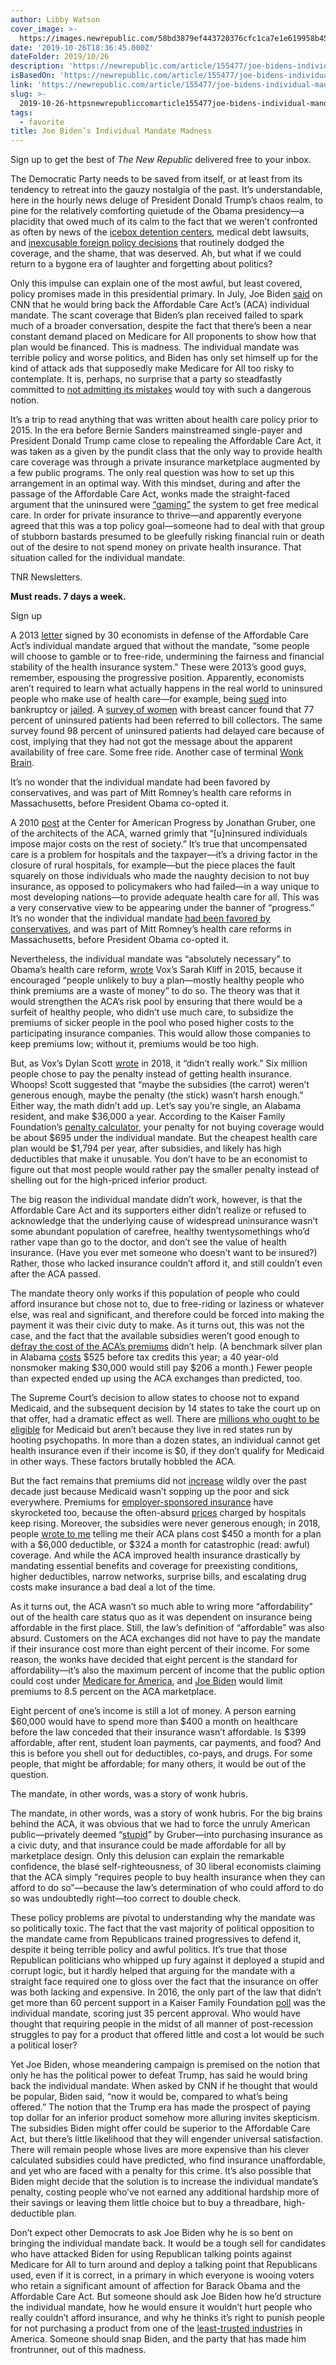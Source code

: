 ```yaml
---
author: Libby Watson
cover_image: >-
  https://images.newrepublic.com/58bd3879ef443720376cfc1ca7e1e619958b45fc.jpeg?w=1109&h=577&crop=faces&fit=crop&fm=jpg
date: '2019-10-26T18:36:45.000Z'
dateFolder: 2019/10/26
description: 'https://newrepublic.com/article/155477/joe-bidens-individual-mandate-madness'
isBasedOn: 'https://newrepublic.com/article/155477/joe-bidens-individual-mandate-madness'
link: 'https://newrepublic.com/article/155477/joe-bidens-individual-mandate-madness'
slug: >-
  2019-10-26-httpsnewrepubliccomarticle155477joe-bidens-individual-mandate-madness
tags:
  - favorite
title: Joe Biden’s Individual Mandate Madness
---
```

<p><a>Sign up</a> to get the best of <i>The New Republic</i> delivered free to your inbox.</p>
<p>The Democratic Party needs to be saved from itself, or at least from its tendency to retreat into the gauzy nostalgia of the past. It’s understandable, here in the hourly news deluge of President Donald Trump’s chaos realm, to pine for the relatively comforting quietude of the Obama presidency—a placidity that owed much of its calm to the fact that we weren’t confronted as often by news of the <a href="https://www.motherjones.com/politics/2014/07/why-are-immigration-ice-detention-facilities-so-cold/">icebox detention centers</a>, medical debt lawsuits, and <a href="https://www.pri.org/stories/if-obama-apologized-1-civilian-drone-victim-every-day-it-would-take-him-3-years">inexcusable foreign policy decisions</a> that routinely dodged the coverage, and the shame, that was deserved. Ah, but what if we could return to a bygone era of laughter and forgetting about politics?</p>
<p>Only this impulse can explain one of the most awful, but least covered, policy promises made in this presidential primary. In July, Joe Biden <a href="https://thehill.com/homenews/campaign/451726-biden-says-he-would-bring-back-obamacares-individual-mandate">said</a> on CNN that he would bring back the Affordable Care Act’s (ACA) individual mandate. The scant coverage that Biden’s plan received failed to spark much of a broader conversation, despite the fact that there’s been a near constant demand placed on Medicare for All proponents to show how that plan would be financed. This is madness. The individual mandate was terrible policy and worse politics, and Biden has only set himself up for the kind of attack ads that supposedly make Medicare for All too risky to contemplate. It is, perhaps, no surprise that a party so steadfastly committed to <a href="https://www.theatlantic.com/politics/archive/2016/12/obamas-failure-to-mitigate-americas-foreclosure-crisis/510485/">not admitting its mistakes</a> would toy with such a dangerous notion.</p>
<p>It’s a trip to read anything that was written about health care policy prior to 2015. In the era before Bernie Sanders mainstreamed single-payer and President Donald Trump came close to repealing the Affordable Care Act, it was taken as a given by the pundit class that the only way to provide health care coverage was through a private insurance marketplace augmented by a few public programs. The only real question was how to set up this arrangement in an optimal way. With this mindset, during and after the passage of the Affordable Care Act, wonks made the straight-faced argument that the uninsured were <a href="https://newsatjama.jama.com/2012/03/26/jama-forum-what-is-the-economic-rationale-for-the-health-care-laws-individual-mandate/">“gaming”</a> the system to get free medical care. In order for private insurance to thrive—and apparently everyone agreed that this was a top policy goal—someone had to deal with that group of stubborn bastards presumed to be gleefully risking financial ruin or death out of the desire to not spend money on private health insurance. That situation called for the individual mandate.</p>
<p>TNR Newsletters.</p>
<p><b>Must reads. 7 days a week.</b></p>
<p><a>Sign up</a></p>
<p>A 2013 <a href="https://www.healthinsurance.org/blog/2013/07/18/30-economists-we-need-the-individual-mandate/">letter</a> signed by 30 economists in defense of the Affordable Care Act’s individual mandate argued that without the mandate, “some people will choose to gamble or to free-ride, undermining the fairness and financial stability of the health insurance system.” These were 2013’s good guys, remember, espousing the progressive position. Apparently, economists aren’t required to learn what actually happens in the real world to uninsured people who make use of health care—for example, being <a href="https://www.wsj.com/articles/nonprofit-hospitals-criticized-for-debt-collection-tactics-11561467600">sued</a> into bankruptcy or <a href="https://features.propublica.org/medical-debt/when-medical-debt-collectors-decide-who-gets-arrested-coffeyville-kansas/">jailed</a>. A <a href="https://meetinglibrary.asco.org/record/166359/abstract">survey of women</a> with breast cancer found that 77 percent of uninsured patients had been referred to bill collectors. The same survey found 98 percent of uninsured patients had delayed care because of cost, implying that they had not got the message about the apparent availability of free care. Some free ride. Another case of terminal <a href="https://newrepublic.com/article/155424/public-option-bait-and-switch">Wonk Brain</a>.</p>
<aside>It’s no wonder that the individual mandate had been favored by conservatives, and was part of Mitt Romney’s health care reforms in Massachusetts, before President Obama co-opted it.</aside>
<p>A 2010 <a href="https://www.americanprogress.org/issues/healthcare/reports/2010/04/08/7720/why-we-need-the-individual-mandate/">post</a> at the Center for American Progress by Jonathan Gruber, one of the architects of the ACA, warned grimly that “[u]ninsured individuals impose major costs on the rest of society.” It’s true that uncompensated care is a problem for hospitals and the taxpayer—it’s a driving factor in the closure of rural hospitals, for example—but the piece places the fault squarely on those individuals who made the naughty decision to not buy insurance, as opposed to policymakers who had failed—in a way unique to most developing nations—to provide adequate health care for all. This was a very conservative view to be appearing under the banner of “progress.” It’s no wonder that the individual mandate <a href="https://www.nytimes.com/2012/02/15/health/policy/health-care-mandate-was-first-backed-by-conservatives.html">had been favored by conservatives</a>, and was part of Mitt Romney’s health care reforms in Massachusetts, before President Obama co-opted it.</p>
<p>Nevertheless, the individual mandate was “absolutely necessary” to Obama’s health care reform, <a href="https://www.vox.com/obamacare/2015/5/13/18094136/individual-mandate">wrote</a> Vox’s Sarah Kliff in 2015, because it encouraged “people unlikely to buy a plan—mostly healthy people who think premiums are a waste of money” to do so. The theory was that it would strengthen the ACA’s risk pool by ensuring that there would be a surfeit of healthy people, who didn’t use much care, to subsidize the premiums of sicker people in the pool who posed higher costs to the participating insurance companies. This would allow those companies to keep premiums low; without it, premiums would be too high.</p>
<p>But, as Vox’s Dylan Scott <a href="https://www.vox.com/policy-and-politics/2018/4/13/17226566/obamacare-penalty-2018-individual-mandate-still-in-effect">wrote</a> in 2018, it “didn’t really work.” Six million people chose to pay the penalty instead of getting health insurance. Whoops! Scott suggested that “maybe the subsidies (the carrot) weren’t generous enough, maybe the penalty (the stick) wasn’t harsh enough.” Either way, the math didn’t add up. Let’s say you’re single, an Alabama resident, and make $36,000 a year. According to the Kaiser Family Foundation’s <a href="https://www.kff.org/interactive/penalty-calculator/">penalty calculator</a>, your penalty for not buying coverage would be about $695 under the individual mandate. But the cheapest health care plan would be $1,794 per year, after subsidies, and likely has high deductibles that make it unusable. You don’t have to be an economist to figure out that most people would rather pay the smaller penalty instead of shelling out for the high-priced inferior product.</p>
<p>The big reason the individual mandate didn’t work, however, is that the Affordable Care Act and its supporters either didn’t realize or refused to acknowledge that the underlying cause of widespread uninsurance wasn’t some abundant population of carefree, healthy twentysomethings who’d rather vape than go to the doctor, and don’t see the value of health insurance. (Have you ever met someone who doesn’t want to be insured?) Rather, those who lacked insurance couldn’t afford it, and still couldn’t even after the ACA passed.</p>
<p>The mandate theory only works if this population of people who could afford insurance but chose not to, due to free-riding or laziness or whatever else, was real and significant, and therefore could be forced into making the payment it was their civic duty to make. As it turns out, this was not the case, and the fact that the available subsidies weren’t good enough to <a href="https://splinternews.com/im-drowning-your-stories-of-buying-healthcare-for-2019-1831261498">defray the cost of the ACA’s premiums</a> didn’t help. (A benchmark silver plan in Alabama <a href="https://www.kff.org/health-costs/issue-brief/tracking-2019-premium-changes-on-aca-exchanges/">costs</a> $525 before tax credits this year; a 40 year-old nonsmoker making $30,000 would still pay $206 a month.) Fewer people than expected ended up using the ACA exchanges than predicted, too.</p>
<p>The Supreme Court’s decision to allow states to choose not to expand Medicaid, and the subsequent decision by 14 states to take the court up on that offer, had a dramatic effect as well. There are <a href="https://www.vox.com/policy-and-politics/2019/7/23/20703776/medicaid-expansion-obamacare-health-care-2020">millions who ought to be eligible</a> for Medicaid but aren’t because they live in red states run by hooting psychopaths. In more than a dozen states, an individual cannot get health insurance even if their income is $0, if they don’t qualify for Medicaid in other ways. These factors brutally hobbled the ACA.</p>
<p>But the fact remains that premiums did not <a href="https://news.ehealthinsurance.com/news/average-individual-health-insurance-premiums-increased-99-since-2013-the-year-before-obamacare-family-premiums-increased-140-according-to-ehealth-com-shopping-data">increase</a> wildly over the past decade just because Medicaid wasn’t sopping up the poor and sick everywhere. Premiums for <a href="https://www.cnbc.com/2019/08/19/heres-why-your-workplace-health-insurance-is-so-expensive.html">employer-sponsored insurance</a> have skyrocketed too, because the often-absurd <a href="https://newrepublic.com/article/155013/greedy-hospitals-fleece-poor">prices</a> charged by hospitals keep rising. Moreover, the subsidies were never generous enough; in 2018, people <a href="https://splinternews.com/im-drowning-your-stories-of-buying-healthcare-for-2019-1831261498">wrote to me</a> telling me their ACA plans cost $450 a month for a plan with a $6,000 deductible, or $324 a month for catastrophic (read: awful) coverage. And while the ACA improved health insurance drastically by mandating essential benefits and coverage for preexisting conditions, higher deductibles, narrow networks, surprise bills, and escalating drug costs make insurance a bad deal a lot of the time.</p>
<p>As it turns out, the ACA wasn’t so much able to wring more “affordability” out of the health care status quo as it was dependent on insurance being affordable in the first place. Still, the law’s definition of “affordable” was also absurd. Customers on the ACA exchanges did not have to pay the mandate if their insurance cost more than eight percent of their income. For some reason, the wonks have decided that eight percent is the standard for affordability—it’s also the maximum percent of income that the public option could cost under <a href="https://newrepublic.com/article/155424/public-option-bait-and-switch">Medicare for America</a>, and <a href="https://splinternews.com/bidencare-is-a-useless-pipe-dream-1836377312">Joe Biden</a> would limit premiums to 8.5 percent on the ACA marketplace.</p>
<p>Eight percent of one’s income is still a lot of money. A person earning $60,000 would have to spend more than $400 a month on healthcare before the law conceded that their insurance wasn’t affordable. Is $399 affordable, after rent, student loan payments, car payments, and food? And this is before you shell out for deductibles, co-pays, and drugs. For some people, that might be affordable; for many others, it would be out of the question.</p>
<aside>The mandate, in other words, was a story of wonk hubris.</aside>
<p>The mandate, in other words, was a story of wonk hubris. For the big brains behind the ACA, it was obvious that we had to force the unruly American public—privately deemed “<a href="https://www.factcheck.org/2014/11/the-aca-gruber-connection/">stupid</a>” by Gruber—into purchasing insurance as a civic duty, and that insurance could be made affordable for all by marketplace design. Only this delusion can explain the remarkable confidence, the blasé self-righteousness, of 30 liberal economists claiming that the ACA simply “requires people to buy health insurance when they can afford to do so”—because the law’s determination of who could afford to do so was undoubtedly right—too correct to double check.</p>
<p>These policy problems are pivotal to understanding why the mandate was so politically toxic. The fact that the vast majority of political opposition to the mandate came from Republicans trained progressives to defend it, despite it being terrible policy and awful politics. It’s true that those Republican politicians who whipped up fury against it deployed a stupid and corrupt logic, but it hardly helped that arguing for the mandate with a straight face required one to gloss over the fact that the insurance on offer was both lacking and expensive. In 2016, the only part of the law that didn’t get more than 60 percent support in a Kaiser Family Foundation <a href="https://www.kff.org/health-costs/poll-finding/kaiser-health-tracking-poll-november-2016/">poll</a> was the individual mandate, scoring just 35 percent approval. Who would have thought that requiring people in the midst of all manner of post-recession struggles to pay for a product that offered little and cost a lot would be such a political loser?</p>
<p>Yet Joe Biden, whose meandering campaign is premised on the notion that only he has the political power to defeat Trump, has said he would bring back the individual mandate. When asked by CNN if he thought that would be popular, Biden said, “now it would be, compared to what’s being offered.” The notion that the Trump era has made the prospect of paying top dollar for an inferior product somehow more alluring invites skepticism. The subsidies Biden might offer could be superior to the Affordable Care Act, but there’s little likelihood that they will engender universal satisfaction. There will remain people whose lives are more expensive than his clever calculated subsidies could have predicted, who find insurance unaffordable, and yet who are faced with a penalty for this crime. It’s also possible that Biden might decide that the solution is to increase the individual mandate’s penalty, costing people who’ve not earned any additional hardship more of their savings or leaving them little choice but to buy a threadbare, high-deductible plan.</p>
<p>Don’t expect other Democrats to ask Joe Biden why he is so bent on bringing the individual mandate back. It would be a tough sell for candidates who have attacked Biden for using Republican talking points against Medicare for All to turn around and deploy a talking point that Republicans used, even if it is correct, in a primary in which everyone is wooing voters who retain a significant amount of affection for Barack Obama and the Affordable Care Act. But someone should ask Joe Biden how he’d structure the individual mandate, how he would ensure it wouldn’t hurt people who really couldn’t afford insurance, and why he thinks it’s right to punish people for not purchasing a product from one of the <a href="https://www.insurancebusinessmag.com/us/news/breaking-news/americas-leastrespected-industries-how-does-insurance-fare-16552.aspx">least-trusted industries</a> in America. Someone should snap Biden, and the party that has made him frontrunner, out of this madness.</p>
